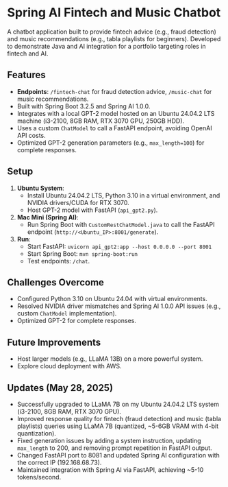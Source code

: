 # Spring AI Fintech and Music Chatbot

A chatbot application built to provide fintech advice (e.g., fraud detection) and music recommendations (e.g., tabla playlists for beginners). Developed to demonstrate Java and AI integration for a portfolio targeting roles in fintech and AI.

## Features
- **Endpoints**: `/fintech-chat` for fraud detection advice, `/music-chat` for music recommendations.
- Built with Spring Boot 3.2.5 and Spring AI 1.0.0.
- Integrates with a local GPT-2 model hosted on an Ubuntu 24.04.2 LTS machine (i3-2100, 8GB RAM, RTX 3070 GPU, 250GB HDD).
- Uses a custom `ChatModel` to call a FastAPI endpoint, avoiding OpenAI API costs.
- Optimized GPT-2 generation parameters (e.g., `max_length=100`) for complete responses.

## Setup
1. **Ubuntu System**:
   - Install Ubuntu 24.04.2 LTS, Python 3.10 in a virtual environment, and NVIDIA drivers/CUDA for RTX 3070.
   - Host GPT-2 model with FastAPI (`api_gpt2.py`).
2. **Mac Mini (Spring AI)**:
   - Run Spring Boot with `CustomRestChatModel.java` to call the FastAPI endpoint (`http://<Ubuntu_IP>:8001/generate`).
3. **Run**:
   - Start FastAPI: `uvicorn api_gpt2:app --host 0.0.0.0 --port 8001`
   - Start Spring Boot: `mvn spring-boot:run`
   - Test endpoints: `/chat`.

## Challenges Overcome
- Configured Python 3.10 on Ubuntu 24.04 with virtual environments.
- Resolved NVIDIA driver mismatches and Spring AI 1.0.0 API issues (e.g., custom `ChatModel` implementation).
- Optimized GPT-2 for complete responses.

## Future Improvements
- Host larger models (e.g., LLaMA 13B) on a more powerful system.
- Explore cloud deployment with AWS.

## Updates (May 28, 2025)
- Successfully upgraded to LLaMA 7B on my Ubuntu 24.04.2 LTS system (i3-2100, 8GB RAM, RTX 3070 GPU).
- Improved response quality for fintech (fraud detection) and music (tabla playlists) queries using LLaMA 7B (quantized, ~5-6GB VRAM with 4-bit quantization).
- Fixed generation issues by adding a system instruction, updating `max_length` to 200, and removing prompt repetition in FastAPI output.
- Changed FastAPI port to 8081 and updated Spring AI configuration with the correct IP (192.168.68.73).
- Maintained integration with Spring AI via FastAPI, achieving ~5-10 tokens/second.
